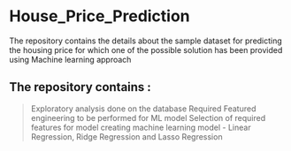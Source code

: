 # House_Price_Prediction

The repository contains the details about the sample dataset for predicting the housing price for which one of the possible solution has been provided using Machine learning approach

## The repository contains :

> Exploratory analysis done on the database
> Required Featured engineering to be performed for ML model
> Selection of required features for model
> creating machine learning model - Linear Regression, Ridge Regression and Lasso Regression
